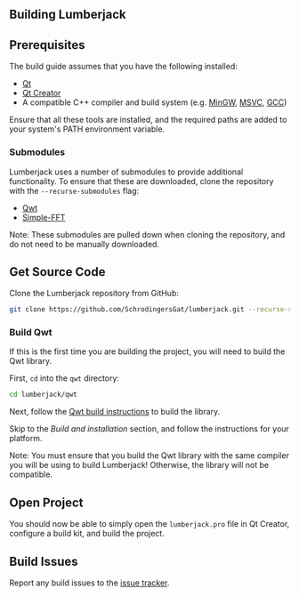 ## Building Lumberjack

## Prerequisites

The build guide assumes that you have the following installed:

- [Qt](https://www.qt.io/)
- [Qt Creator](https://www.qt.io/product/development-tools)
- A compatible C++ compiler and build system (e.g. [MinGW](https://www.mingw-w64.org/), [MSVC](https://visualstudio.microsoft.com/), [GCC](https://gcc.gnu.org/))

Ensure that all these tools are installed, and the required paths are added to your system's PATH environment variable.

### Submodules

Lumberjack uses a number of submodules to provide additional functionality. To ensure that these are downloaded, clone the repository with the `--recurse-submodules` flag:

- [Qwt](https://qwt.sourceforge.io/)
- [Simple-FFT](https://github.com/d1vanov/Simple-FFT)

Note: These submodules are pulled down when cloning the repository, and do not need to be manually downloaded.

## Get Source Code

Clone the Lumberjack repository from GitHub:

```bash
git clone https://github.com/SchrodingersGat/lumberjack.git --recurse-submodules
```

### Build Qwt

If this is the first time you are building the project, you will need to build the Qwt library. 

First, `cd` into the `qwt` directory:

```bash
cd lumberjack/qwt
```

Next, follow the [Qwt build instructions](https://qwt.sourceforge.io/qwtinstall.html) to build the library.

Skip to the *Build and installation* section, and follow the instructions for your platform.

Note: You must ensure that you build the Qwt library with the same compiler you will be using to build Lumberjack! Otherwise, the library will not be compatible.

## Open Project

You should now be able to simply open the `lumberjack.pro` file in Qt Creator, configure a build kit, and build the project.

## Build Issues

Report any build issues to the [issue tracker](https://github.com/SchrodingersGat/lumberjack/issues).
